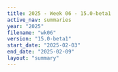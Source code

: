 ```yaml
---
title: 2025 - Week 06 - 15.0-beta1
active_nav: summaries
year: "2025"
filename: "wk06"
version: "15.0-beta1"
start_date: "2025-02-03"
end_date: "2025-02-09"
layout: "summary"
---
```

